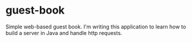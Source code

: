 # guest-book
Simple web-based guest book. I'm writing this application to learn how to build a server in Java and handle http requests.
